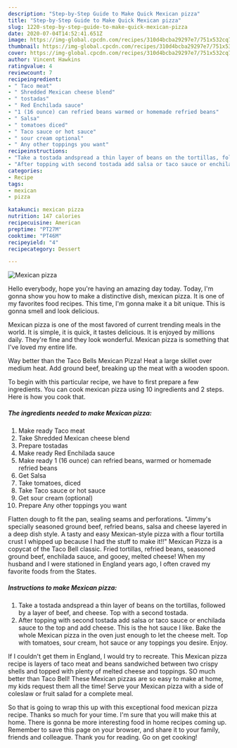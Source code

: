 ```yaml
---
description: "Step-by-Step Guide to Make Quick Mexican pizza"
title: "Step-by-Step Guide to Make Quick Mexican pizza"
slug: 1220-step-by-step-guide-to-make-quick-mexican-pizza
date: 2020-07-04T14:52:41.651Z
image: https://img-global.cpcdn.com/recipes/310d4bcba29297e7/751x532cq70/mexican-pizza-recipe-main-photo.jpg
thumbnail: https://img-global.cpcdn.com/recipes/310d4bcba29297e7/751x532cq70/mexican-pizza-recipe-main-photo.jpg
cover: https://img-global.cpcdn.com/recipes/310d4bcba29297e7/751x532cq70/mexican-pizza-recipe-main-photo.jpg
author: Vincent Hawkins
ratingvalue: 4
reviewcount: 7
recipeingredient:
- " Taco meat"
- " Shredded Mexican cheese blend"
- " tostadas"
- " Red Enchilada sauce"
- "1 (16 ounce) can refried beans warmed or homemade refried beans"
- " Salsa"
- " tomatoes diced"
- " Taco sauce or hot sauce"
- " sour cream optional"
- " Any other toppings you want"
recipeinstructions:
- "Take a tostada andspread a thin layer of beans on the tortillas, followed by a layer of beef, and cheese. Top with a second tostada."
- "After topping with second tostada add salsa or taco sauce or enchilada sauce to the top and add cheese. This is the hot sauce I like. Bake the whole Mexican pizza in the oven just enough to let the cheese melt. Top with tomatoes, sour cream, hot sauce or any toppings you desire. Enjoy."
categories:
- Recipe
tags:
- mexican
- pizza

katakunci: mexican pizza 
nutrition: 147 calories
recipecuisine: American
preptime: "PT27M"
cooktime: "PT46M"
recipeyield: "4"
recipecategory: Dessert

---
```



![Mexican pizza](https://img-global.cpcdn.com/recipes/310d4bcba29297e7/751x532cq70/mexican-pizza-recipe-main-photo.jpg)

Hello everybody, hope you're having an amazing day today. Today, I'm gonna show you how to make a distinctive dish, mexican pizza. It is one of my favorites food recipes. This time, I'm gonna make it a bit unique. This is gonna smell and look delicious.

Mexican pizza is one of the most favored of current trending meals in the world. It is simple, it is quick, it tastes delicious. It is enjoyed by millions daily. They're fine and they look wonderful. Mexican pizza is something that I've loved my entire life.

Way better than the Taco Bells Mexican Pizza! Heat a large skillet over medium heat. Add ground beef, breaking up the meat with a wooden spoon.


To begin with this particular recipe, we have to first prepare a few ingredients. You can cook mexican pizza using 10 ingredients and 2 steps. Here is how you cook that.

<!--inarticleads1-->

##### The ingredients needed to make Mexican pizza:

1. Make ready  Taco meat
1. Take  Shredded Mexican cheese blend
1. Prepare  tostadas
1. Make ready  Red Enchilada sauce
1. Make ready 1 (16 ounce) can refried beans, warmed or homemade refried beans
1. Get  Salsa
1. Take  tomatoes, diced
1. Take  Taco sauce or hot sauce
1. Get  sour cream (optional)
1. Prepare  Any other toppings you want


Flatten dough to fit the pan, sealing seams and perforations. &#34;Jimmy&#39;s specially seasoned ground beef, refried beans, salsa and cheese layered in a deep dish style. A tasty and easy Mexican-style pizza with a flour tortilla crust I whipped up because I had the stuff to make it!!&#34; Mexican Pizza is a copycat of the Taco Bell classic. Fried tortillas, refried beans, seasoned ground beef, enchilada sauce, and gooey, melted cheese! When my husband and I were stationed in England years ago, I often craved my favorite foods from the States. 

<!--inarticleads2-->

##### Instructions to make Mexican pizza:

1. Take a tostada andspread a thin layer of beans on the tortillas, followed by a layer of beef, and cheese. Top with a second tostada.
1. After topping with second tostada add salsa or taco sauce or enchilada sauce to the top and add cheese. This is the hot sauce I like. Bake the whole Mexican pizza in the oven just enough to let the cheese melt. Top with tomatoes, sour cream, hot sauce or any toppings you desire. Enjoy.


If I couldn&#39;t get them in England, I would try to recreate. This Mexican pizza recipe is layers of taco meat and beans sandwiched between two crispy shells and topped with plenty of melted cheese and toppings. SO much better than Taco Bell! These Mexican pizzas are so easy to make at home, my kids request them all the time! Serve your Mexican pizza with a side of coleslaw or fruit salad for a complete meal. 

So that is going to wrap this up with this exceptional food mexican pizza recipe. Thanks so much for your time. I'm sure that you will make this at home. There is gonna be more interesting food in home recipes coming up. Remember to save this page on your browser, and share it to your family, friends and colleague. Thank you for reading. Go on get cooking!
